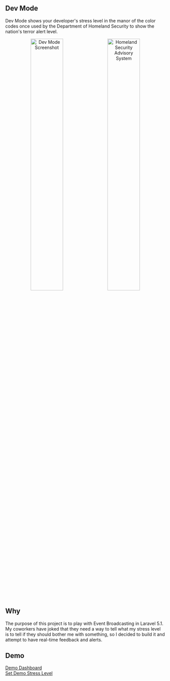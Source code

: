 ## Dev Mode

Dev Mode shows your developer's stress level in the manor of the color codes once used by the Department of Homeland Security to show the nation's terror alert level.

<div align="center">
        <img width="45%" src="/../master/public/screenshot.png?raw=true" alt="Dev Mode Screenshot" title="Dev Mode Screenshot"</img>
        <img height="0" width="8px">
        <img width="45%" src="/../master/public/homeland_security.png?raw=true" alt="Homeland Security Advisory System" title="Homeland Security Advisory System"></img>
</div>

## Why

The purpose of this project is to play with Event Broadcasting in Laravel 5.1. My coworkers have joked that they need a way to tell what my stress level is to tell if they should bother me with something, so I decided to build it and attempt to have real-time feedback and alerts.

## Demo

<a href="http://devmode.ericmakesstuff.com/" target="_blank">Demo Dashboard</a><br />
<a href="http://devmode.ericmakesstuff.com/set" target="_blank">Set Demo Stress Level</a>
